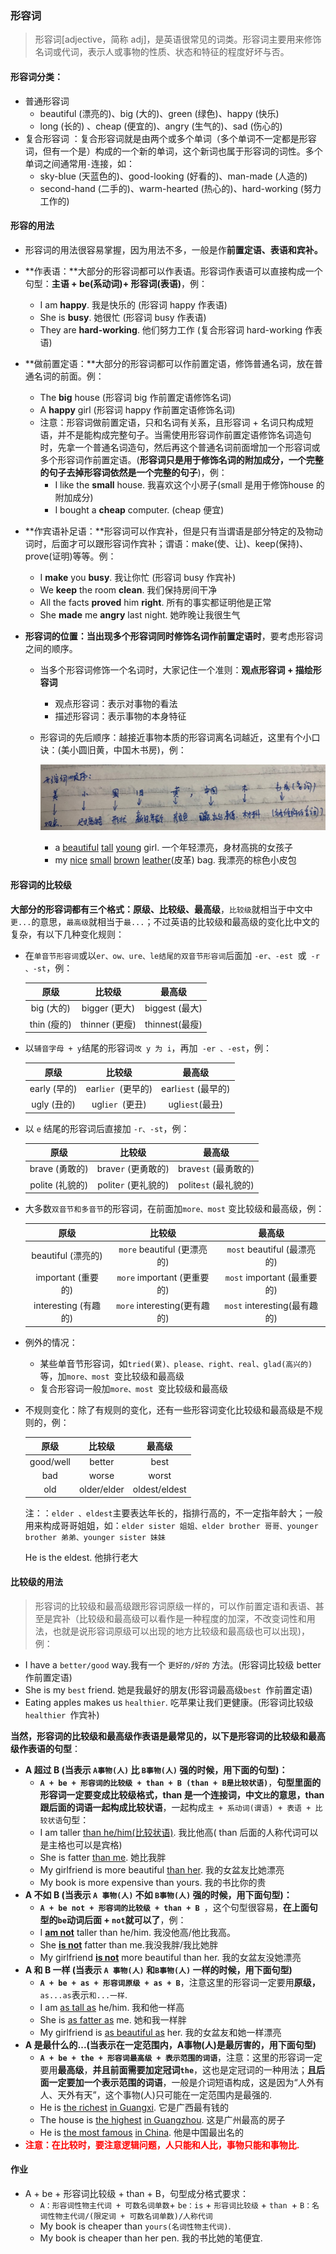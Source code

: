 ### 形容词

> 形容词[adjective，简称 adj]，是英语很常见的词类。形容词主要用来修饰名词或代词，表示人或事物的性质、状态和特征的程度好坏与否。

#### 形容词分类：

- 普通形容词
  - beautiful (漂亮的)、big (大的)、green (绿色)、happy (快乐)
  - long (长的) 、cheap (便宜的)、angry (生气的)、sad (伤心的)
- 复合形容词 ：复合形容词就是由两个或多个单词（多个单词不一定都是形容词，但有一个是）构成的一个新的单词，这个新词也属于形容词的词性。多个单词之间通常用`-`连接，如：
  - sky-blue (天蓝色的)、good-looking (好看的)、man-made (人造的)
  - second-hand (二手的)、warm-hearted  (热心的)、hard-working (努力工作的)

#### 形容的用法

- 形容词的用法很容易掌握，因为用法不多，一般是作**前置定语、表语和宾补。**

- **作表语：**大部分的形容词都可以作表语。形容词作表语可以直接构成一个句型：**主语 + be(系动词)+  形容词(表语)**，例：

  - I am **happy**. 我是快乐的 (形容词 happy 作表语)
  - She is **busy**. 她很忙 (形容词 busy 作表语)
  - They are **hard-working**. 他们努力工作 (复合形容词 hard-working 作表语)

- **做前置定语：**大部分的形容词都可以作前置定语，修饰普通名词，放在普通名词的前面。例：

  - The **big** house (形容词 big 作前置定语修饰名词)
  - A **happy** girl (形容词 happy 作前置定语修饰名词)
  - 注意：形容词做前置定语，只和名词有关系，且形容词 + 名词只构成短语，并不是能构成完整句子。当需使用形容词作前置定语修饰名词造句时，先拿一个普通名词造句，然后再这个普通名词前面增加一个形容词或多个形容词作前置定语。(**形容词只是用于修饰名词的附加成分，一个完整的句子去掉形容词依然是一个完整的句子**)，例：
    - I like the **small** house. 我喜欢这个小房子(small 是用于修饰house 的附加成分)
    - I bought a **cheap** computer. (cheap 便宜)

- **作宾语补足语：**形容词可以作宾补，但是只有当谓语是部分特定的及物动词时，后面才可以跟形容词作宾补；谓语：make(使、让)、keep(保持)、prove(证明)等等。例：

  - I **make** you **busy**. 我让你忙 (形容词 busy 作宾补)
  - We **keep** the room **clean**. 我们保持房间干净
  - All the facts **proved** him **right**. 所有的事实都证明他是正常
  - She **made** me **angry** last night. 她昨晚让我很生气

- **形容词的位置：**当出现**多个形容词同时修饰名词作前置定语时**，要考虑形容词之间的顺序。

  - 当多个形容词修饰一个名词时，大家记住一个准则：**观点形容词 + 描绘形容词**

    - 观点形容词：表示对事物的看法
    - 描述形容词：表示事物的本身特征

  - 形容词的先后顺序：越接近事物本质的形容词离名词越近，这里有个小口诀：(美小圆旧黄，中国木书房)，例：

    ![形容词顺序](assert/adj_order.jpg)

    - a <u>beautiful</u> <u>tall</u> <u>young</u> girl.  一个年轻漂亮，身材高挑的女孩子
    - my <u>nice</u> <u>small</u> <u>brown</u> <u>leather</u>(皮革) bag.  我漂亮的棕色小皮包

#### 形容词的比较级

**大部分的形容词都有三个格式：原级、比较级、最高级**，`比较级`就相当于中文中`更...`的意思，`最高级`就相当于`最...`；不过英语的比较级和最高级的变化比中文的复杂，有以下几种变化规则：	

- 在`单音节形容词`或以`er、ow、ure、le结尾的双音节形容词`后面加 `-er、-est `或` -r 、-st`，例：

  |    原级     |     比较级     |     最高级     |
  | :---------: | :------------: | :------------: |
  | big (大的)  | bigger (更大)  | biggest (最大) |
  | thin (瘦的) | thinner (更瘦) | thinnest(最瘦) |

- 以`辅音字母 + y`结尾的形容词`改 y 为 i`，再加` -er 、-est`，例：

  |     原级     |       比较级       |       最高级        |
  | :----------: | :----------------: | :-----------------: |
  | early (早的) | earl`ier `(更早的) | earl`iest` (最早的) |
  | ugly (丑的)  |  ugl`ier `(更丑)   |   ugl`iest`(最丑)   |

- 以 `e` 结尾的形容词后直接加 `-r、-st`，例：

  |      原级       |        比较级        |        最高级         |
  | :-------------: | :------------------: | :-------------------: |
  | brave (勇敢的)  | brave`r` (更勇敢的)  | brave`st` (最勇敢的)  |
  | polite (礼貌的) | polite`r` (更礼貌的) | polite`st` (最礼貌的) |

- 大多数`双音节和多音节`的形容词，在前面加`more、most` 变比较级和最高级，例：

  |         原级         |            比较级            |            最高级            |
  | :------------------: | :--------------------------: | :--------------------------: |
  |  beautiful (漂亮的)  | `more` beautiful (更漂亮的)  | `most` beautiful (最漂亮的)  |
  |  important (重要的)  | `more` important  (更重要的) | `most` important  (最重要的) |
  | interesting (有趣的) | `more` interesting(更有趣的) | `most` interesting(最有趣的) |

- 例外的情况：

  - 某些单音节形容词，如`tried(累)、please、right、real、glad(高兴的)`等，加`more、most `变比较级和最高级
  - 复合形容词一般加`more、most `变比较级和最高级

- 不规则变化：除了有规则的变化，还有一些形容词变化比较级和最高级是不规则的，例：

  |   原级    |   比较级    |    最高级     |
  | :-------: | :---------: | :-----------: |
  | good/well |   better    |     best      |
  |    bad    |    worse    |     worst     |
  |    old    | older/elder | oldest/eldest |

  注：：`elder 、eldest`主要表达年长的，指排行高的，不一定指年龄大；一般用来构成哥哥姐姐，如：`elder sister 姐姐、elder brother 哥哥、younger brother 弟弟、younger sister 妹妹`

  He is the eldest. 他排行老大

#### 比较级的用法

> 形容词的比较级和最高级跟形容词原级一样的，可以作前置定语和表语、甚至是宾补（比较级和最高级可以看作是一种程度的加深，不改变词性和用法，也就是说形容词原级可以出现的地方比较级和最高级也可以出现)，例：

- I have a `better/good` way.我有一个 `更好的/好的` 方法。(形容词比较级 better 作前置定语)
- She is my `best` friend. 她是我最好的朋友(形容词最高级`best `作前置定语)
- Eating apples makes us `healthier`. 吃苹果让我们更健康。(形容词比较级`healthier `作宾补)

**当然，形容词的比较级和最高级作表语是最常见的，以下是形容词的比较级和最高级作表语的句型**：

- **A 超过 B  (当表示 `A事物(人)` 比 `B事物(人)` 强的时候，用下面的句型)：**
  - **`A + be + 形容词的比较级 + than + B (than + B是比较状语)`**，**句型里面的形容词一定要变成比较级格式，than 是一个连接词，中文`比`的意思，than 跟后面的词语一起构成比较状语**，一起构成`主 + 系动词(谓语) + 表语 + 比较状语`句型：
  - I am taller <u>than he/him(比较状语)</u>. 我比他高( than 后面的人称代词可以是主格也可以是宾格)
  - She is fatter <u>than me</u>. 她比我胖
  - My girlfriend is more beautiful <u>than her</u>. 我的女盆友比她漂亮
  - My book is more expensive than yours. 我的书比你的贵
- **A 不如 B (当表示 `A 事物(人)` 不如 `B事物(人)` 强的时候，用下面句型)：**
  - **`A + be not + 形容词的比较级 + than + B `**，这个句型很容易，**在上面句型的`be`动词后面 + `not`就可以了**，例：
  - I **<u>am not</u>** taller than he/him. 我没他高/他比我高。
  - She <u>**is not**</u> fatter than me.我没我胖/我比她胖
  - My girlfriend **<u>is not</u>** more beautiful than her. 我的女盆友没她漂亮
- **A 和 B 一样 (当表示 `A 事物(人)` 和`B事物(人)` 一样的时候，用下面句型)**
  - **`A + be + as + 形容词原级 + as + B`**，注意这里的形容词一定要用**原级，**`as...as`表示`和...一样`.
  - I am <u>as tall as</u> he/him. 我和他一样高
  - She is <u>as fatter as</u> me. 她和我一样胖
  - My girlfriend is <u>as beautiful as</u> her. 我的女盆友和她一样漂亮
- **A 是最什么的...(当表示在一定范围内，A事物(人)是最厉害的，用下面句型)**
  - **`A + be + the + 形容词最高级 + 表示范围的词语`**，注意：这里的形容词一定要用**最高级**，**并且前面需要加定冠词`the`**，这也是定冠词的一种用法；**且后面一定要加一个表示范围的词语**，一般是介词短语构成，这是因为“人外有人、天外有天”，这个事物(人)只可能在一定范围内是最强的.
  - He is <u>the richest</u> <u>in Guangxi</u>. 它是广西最有钱的
  - The house is <u>the highest</u> <u>in Guangzhou</u>. 这是广州最高的房子
  - He is <u>the most famous</u> <u>in China</u>. 他是中国最出名的
- **<font color=red>注意：在比较时，要注意逻辑问题，人只能和人比，事物只能和事物比.</font>**

#### 作业

- A + be + 形容词比较级 + than + B，句型成分格式要求：
  - `A：形容词性物主代词 + 可数名词单数`+ `be：is` + `形容词比较级` + `than `+ `B：名词性物主代词/(限定词 + 可数名词单数)/人称代词`
  - My book is cheaper than `yours(名词性物主代词)`.
  - My book is cheaper than her pen. 我的书比她的笔便宜.

